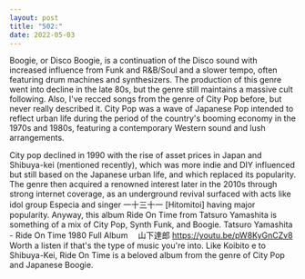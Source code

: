 ```yaml
---
layout: post
title: "502:"
date: 2022-05-03
---
```


Boogie, or Disco Boogie, is a continuation of the Disco sound with increased influence from Funk and R&B/Soul and a slower tempo, often featuring drum machines and synthesizers. The production of this genre went into decline in the late 80s, but the genre still maintains a massive cult following. Also, I've recced songs from the genre of City Pop before, but never really described it. City Pop was a wave of Japanese Pop intended to reflect urban life during the period of the country's booming economy in the 1970s and 1980s, featuring a contemporary Western sound and lush arrangements. 

City pop declined in 1990 with the rise of asset prices in Japan and Shibuya-kei (mentioned recently), which was more indie and DIY influenced but still based on the Japanese urban life, and which replaced its popularity. The genre then acquired a renowned interest later in the 2010s through strong internet coverage, as an underground revival surfaced with acts like idol group Especia and singer 一十三十一 [Hitomitoi] having major popularity. Anyway, this album Ride On Time from Tatsuro Yamashita is something of a mix of City Pop, Synth Funk, and Boogie.
 Tatsuro Yamashita - Ride On Time 1980 Full Album　 山下達郎
https://youtu.be/pW8KyGnCZv8
Worth a listen if that's the type of music you're into. Like Koibito e to Shibuya-Kei, Ride On Time is a beloved album from the genre of City Pop and Japanese Boogie.
